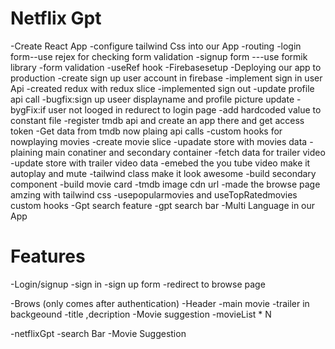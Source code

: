 # Netflix Gpt
-Create React App
-configure tailwind Css into our App
-routing
-login form--use rejex for checking form validation
-signup form ---use formik library
-form validation
-useRef hook
-Firebasesetup
-Deploying our app to production
-create sign up  user account in firebase
-implement sign in user Api
-created redux with redux slice
-implemented sign out
-update profile api call
-bugfix:sign up useer displayname and profile picture update
-bygFix:if user not looged in redurect to login page
-add hardcoded value to constant file
-register tmdb api and create an app there and get access token 
-Get data from tmdb now plaing api calls
-custom hooks for nowplaying movies
-create movie slice
-upadate store with movies data
-plaining main conatiner and secondary container
-fetch data for trailer video
-update store with trailer video data
-emebed the you tube video make it autoplay and mute
-tailwind class make it look awesome
-build secondary component
-build movie card
-tmdb image cdn url
-made the browse page amzing with tailwind css
-usepopularmovies and useTopRatedmovies custom hooks
-Gpt search feature
-gpt search bar
-Multi Language in our App






# Features
-Login/signup
    -sign in 
    -sign up form
    -redirect to browse page

-Brows (only comes after authentication)
   -Header
   -main movie
            -trailer in backgeound
            -title ,decription 
            -Movie suggestion
            -movieList * N

 -netflixGpt
        -search Bar
        -Movie Suggestion           